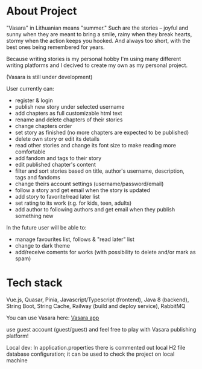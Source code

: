# About Project
"Vasara" in Lithuanian means "summer." Such are the stories – joyful and sunny when they are meant to bring a smile, rainy when they break hearts, stormy when the action keeps you hooked. And always too short, with the best ones being remembered for years.

Because writing stories is my personal hobby I'm using many different writing platforms and I decived to create my own as my personal project.

(Vasara is still under development)

User currently can:
- register & login
- publish new story under selected username
- add chapters as full customizable html text
- rename and delete chapters of their stories
- change chapters order
- set story as finished (no more chapters are expected to be published)
- delete own story or edit its details
- read other stories and change its font size to make reading more comfortable
- add fandom and tags to their story
- edit published chapter's content
- filter and sort stories based on title, author's username, description, tags and fandoms
- change theirs account settings (username/password/email)
- follow a story and get email when the story is updated
- add story to favorite/read later list
- set rating to its work (r.g. for kids, teen, adults)
-  add author to following authors and get email when they publish something new


In the future user will be able to:
-  manage favourites list, follows & "read later" list
- change to dark theme
- add/receive coments for works (with possibility to delete and/or mark as spam)



# Tech stack
Vue.js, Quasar, Pinia, Javascript/Typescript (frontend), Java 8 (backend), String Boot, String Cache, Railway (build and deploy service), RabbitMQ

You can use Vasara here:
[Vasara app](https://vasaraf-production.up.railway.app/#/)

use guest account (guest/guest) and feel free to play with Vasara publishing platform!

Local dev:
In application.properties there is commented out local H2 file database configuration; it can be used to check the project on local machine

